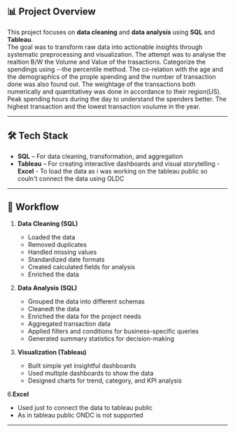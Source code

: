 ## 📊 Project Overview
This project focuses on **data cleaning** and **data analysis** using **SQL** and **Tableau**.  
The goal was to transform raw data into actionable insights through systematic preprocessing and visualization.
The attempt was to analyse the realtion B/W the Volume and Value of the trasactions. Categorize the spendings using 
 --the percentile method.
The co-relation with the age and the demographics of the prople spending and the number of transaction done was also found out.
The weightage of the transactions both numerically and quantitativey was done in accordance to their region(US).
Peak spending hours during the day to understand the spenders better.
The highest transaction and the lowest transaction voulume in the year.

---

## 🛠 Tech Stack
- **SQL** – For data cleaning, transformation, and aggregation
- **Tableau** – For creating interactive dashboards and visual storytelling
-**Excel** - To load the data as i was working on the tableau public so couln't connect the data using OLDC
  
---

## 🔄 Workflow
1. **Data Cleaning (SQL)**
   - Loaded the data  
   - Removed duplicates
   - Handled missing values
   - Standardized date formats
   - Created calculated fields for analysis
   - Enriched the data

3. **Data Analysis (SQL)**
   - Grouped the data into different schemas
   - Cleanedt the data
   - Enriched the data for the project needs
   - Aggregated transaction data
   - Applied filters and conditions for business-specific queries
   - Generated summary statistics for decision-making

5. **Visualization (Tableau)**
   - Built simple yet insightful dashboards
   - Used multiple dashboards to show the data
   - Designed charts for trend, category, and KPI analysis

6.**Excel**
  - Used just to connect the data to tableau public
  - As in tableau public ONDC is not supported


---


